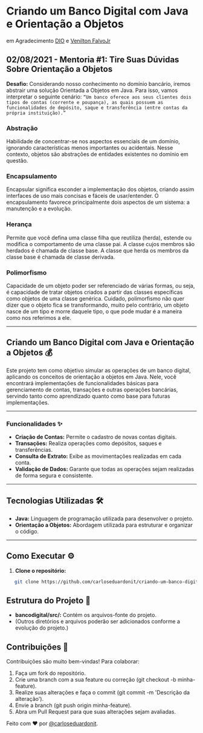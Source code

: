 # Criando um Banco Digital com Java e Orientação a Objetos

em Agradecimento [DIO](https://digitalinnovation.one/) e [Venilton FalvoJr](https://github.com/falvojr)

## 02/08/2021 - Mentoria #1: Tire Suas Dúvidas Sobre Orientação a Objetos

**Desafio:** Considerando nosso conhecimento no domínio bancário, iremos abstrair uma solução Orientada a Objetos em Java. Para isso, vamos interpretar o seguinte cenário: `“Um banco oferece aos seus clientes dois tipos de contas (corrente e poupança), as quais possuem as funcionalidades de depósito, saque e transferência (entre contas da própria instituição).”`

### Abstração

Habilidade de concentrar-se nos aspectos essenciais de um domínio, ignorando características menos importantes ou acidentais. Nesse contexto, objetos são abstrações de entidades existentes no domínio em questão.

### Encapsulamento

Encapsular significa esconder a implementação dos objetos, criando assim interfaces de uso mais concisas e fáceis de usar/entender. O encapsulamento favorece principalmente dois aspectos de um sistema: a manutenção e a evolução.

### Herança

Permite que você defina uma classe filha que reutiliza (herda), estende ou modifica o comportamento de uma classe pai. A classe cujos membros são herdados é chamada de classe base. A classe que herda os membros da classe base é chamada de classe derivada.

### Polimorfismo

Capacidade de um objeto poder ser referenciado de várias formas, ou seja, é capacidade de tratar objetos criados a partir das classes específicas como objetos de uma classe genérica. Cuidado, polimorfismo não quer dizer que o objeto fica se transformando, muito pelo contrário, um objeto nasce de um tipo e morre daquele tipo, o que pode mudar é a maneira como nos referimos a ele.

---

## Criando um Banco Digital com Java e Orientação a Objetos 💰

Este projeto tem como objetivo simular as operações de um banco digital, aplicando os conceitos de orientação a objetos em Java. Nele, você encontrará implementações de funcionalidades básicas para gerenciamento de contas, transações e outras operações bancárias, servindo tanto como aprendizado quanto como base para futuras implementações.

---

### Funcionalidades ✨

- **Criação de Contas:** Permite o cadastro de novas contas digitais.
- **Transações:** Realiza operações como depósitos, saques e transferências.
- **Consulta de Extrato:** Exibe as movimentações realizadas em cada conta.
- **Validação de Dados:** Garante que todas as operações sejam realizadas de forma segura e consistente.

---

## Tecnologias Utilizadas 🛠️

- **Java:** Linguagem de programação utilizada para desenvolver o projeto.
- **Orientação a Objetos:** Abordagem utilizada para estruturar e organizar o código.

---

## Como Executar ⚙️

1. **Clone o repositório:**

```bash
   git clone https://github.com/carloseduardonit/criando-um-banco-digital-com-java-e-orientacao-a-objetos.git
```

## Estrutura do Projeto 📁

- **bancodigital/src/:** Contém os arquivos-fonte do projeto.
- (Outros diretórios e arquivos poderão ser adicionados conforme a evolução do projeto.)

## Contribuições 🤝

Contribuições são muito bem-vindas! Para colaborar:

1. Faça um fork do repositório.
2. Crie uma branch com a sua feature ou correção (git checkout -b minha-feature).
3. Realize suas alterações e faça o commit (git commit -m 'Descrição da alteração').
4. Envie a branch (git push origin minha-feature).
5. Abra um Pull Request para que suas alterações sejam avaliadas.

Feito com ❤️ por [@carloseduardonit](https://github.com/carloseduardonit).
